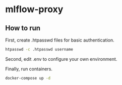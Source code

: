 # mlflow-proxy

## How to run
First, create .htpasswd files for basic authentication.

```bash
htpasswd -c .htpasswd username
```

Second, edit .env to configure your own environment.

Finally, run containers.

```bash
docker-compose up -d
```

